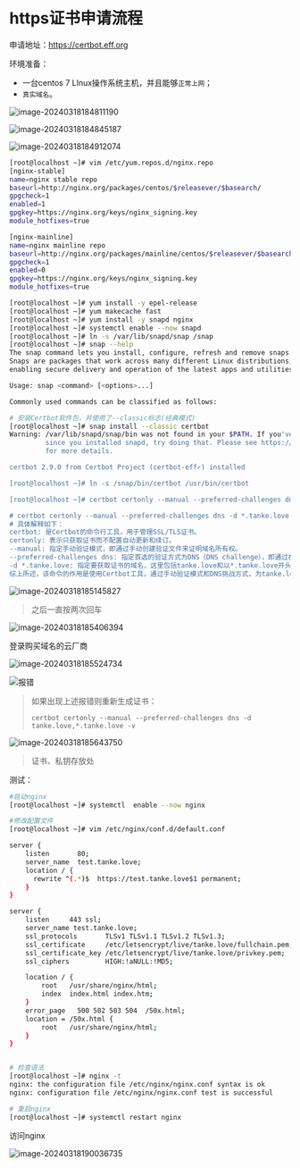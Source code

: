 # https证书申请流程

申请地址：https://certbot.eff.org

环境准备：

- 一台centos 7 LInux操作系统主机，并且能够`正常上网`；
- `真实域名`。

![image-20240318184811190](https://hjmimage.oss-cn-zhangjiakou.aliyuncs.com/image-20240318184811190.png)

![image-20240318184845187](https://hjmimage.oss-cn-zhangjiakou.aliyuncs.com/image-20240318184845187.png)

![image-20240318184912074](https://hjmimage.oss-cn-zhangjiakou.aliyuncs.com/image-20240318184912074.png)

```bash
[root@localhost ~]# vim /etc/yum.repos.d/nginx.repo
[nginx-stable]
name=nginx stable repo
baseurl=http://nginx.org/packages/centos/$releasever/$basearch/
gpgcheck=1
enabled=1
gpgkey=https://nginx.org/keys/nginx_signing.key
module_hotfixes=true

[nginx-mainline]
name=nginx mainline repo
baseurl=http://nginx.org/packages/mainline/centos/$releasever/$basearch/
gpgcheck=1
enabled=0
gpgkey=https://nginx.org/keys/nginx_signing.key
module_hotfixes=true

[root@localhost ~]# yum install -y epel-release
[root@localhost ~]# yum makecache fast
[root@localhost ~]# yum install -y snapd nginx
[root@localhost ~]# systemctl enable --now snapd
[root@localhost ~]# ln -s /var/lib/snapd/snap /snap
[root@localhost ~]# snap --help
The snap command lets you install, configure, refresh and remove snaps.
Snaps are packages that work across many different Linux distributions,
enabling secure delivery and operation of the latest apps and utilities.

Usage: snap <command> [<options>...]

Commonly used commands can be classified as follows:

# 安装Certbot软件包，并使用了--classic标志(经典模式)
[root@localhost ~]# snap install --classic certbot
Warning: /var/lib/snapd/snap/bin was not found in your $PATH. If you've not restarted your session
         since you installed snapd, try doing that. Please see https://forum.snapcraft.io/t/9469
         for more details.

certbot 2.9.0 from Certbot Project (certbot-eff✓) installed

[root@localhost ~]# ln -s /snap/bin/certbot /usr/bin/certbot

[root@localhost ~]# certbot certonly --manual --preferred-challenges dns -d *.tanke.love

# certbot certonly --manual --preferred-challenges dns -d *.tanke.love 这条命令用于使用Certbot工具获取SSL/TLS证书。
# 具体解释如下：
certbot: 是Certbot的命令行工具，用于管理SSL/TLS证书。
certonly: 表示只获取证书而不配置自动更新和续订。
--manual: 指定手动验证模式，即通过手动创建验证文件来证明域名所有权。
--preferred-challenges dns: 指定首选的验证方式为DNS（DNS challenge），即通过在DNS记录中添加特定的TXT记录来证明域名所有权。
-d *.tanke.love: 指定要获取证书的域名，这里包括tanke.love和以*.tanke.love开头的所有子域名。
综上所述，该命令的作用是使用Certbot工具，通过手动验证模式和DNS挑战方式，为tanke.love和以*.tanke.love开头的所有子域名获取SSL/TLS证书。
```

![image-20240318185145827](https://hjmimage.oss-cn-zhangjiakou.aliyuncs.com/image-20240318185145827.png)

> 之后一直按两次回车

![image-20240318185406394](https://hjmimage.oss-cn-zhangjiakou.aliyuncs.com/image-20240318185406394.png)

登录购买域名的云厂商

![image-20240318185524734](https://hjmimage.oss-cn-zhangjiakou.aliyuncs.com/image-20240318185524734.png)

![报错](https://hjmimage.oss-cn-zhangjiakou.aliyuncs.com/image-20240318185310981.png)

> 如果出现上述报错则重新生成证书：
>
> `certbot certonly --manual --preferred-challenges dns -d tanke.love,*.tanke.love -v`

![image-20240318185643750](https://hjmimage.oss-cn-zhangjiakou.aliyuncs.com/image-20240318185643750.png)

> 证书、私钥存放处



测试：

```bash
#启动nginx
[root@localhost ~]# systemctl  enable --now nginx

#修改配置文件
[root@localhost ~]# vim /etc/nginx/conf.d/default.conf 

server {
    listen       80;
    server_name  test.tanke.love;
    location / {
      rewrite ^(.*)$  https://test.tanke.love$1 permanent;
    }
}

server {
    listen     443 ssl;
    server_name test.tanke.love;
    ssl_protocols       TLSv1 TLSv1.1 TLSv1.2 TLSv1.3;
    ssl_certificate     /etc/letsencrypt/live/tanke.love/fullchain.pem;
    ssl_certificate_key /etc/letsencrypt/live/tanke.love/privkey.pem;
    ssl_ciphers         HIGH:!aNULL:!MD5;

    location / {
        root   /usr/share/nginx/html;
        index  index.html index.htm;
    }
    error_page   500 502 503 504  /50x.html;
    location = /50x.html {
        root   /usr/share/nginx/html;
    }
}


# 检查语法
[root@localhost ~]# nginx -t
nginx: the configuration file /etc/nginx/nginx.conf syntax is ok
nginx: configuration file /etc/nginx/nginx.conf test is successful

# 重启nginx
[root@localhost ~]# systemctl restart nginx
```

访问nginx

![image-20240318190036735](https://hjmimage.oss-cn-zhangjiakou.aliyuncs.com/image-20240318190036735.png)